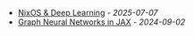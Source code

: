 - [NixOS & Deep Learning](/posts/2025-07-07_nixos-deep-learning/) - *2025-07-07*
- [Graph Neural Networks in JAX](/posts/2024-09-02_jax-gnn/) - *2024-09-02*
